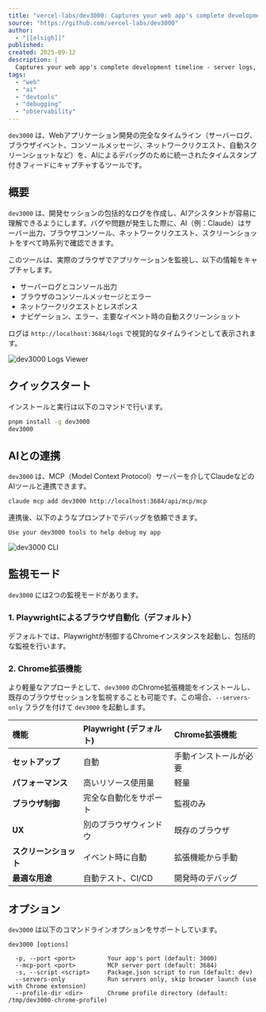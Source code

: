 ```yaml
---
title: "vercel-labs/dev3000: Captures your web app's complete development timeline - server logs, browser events, console messages, network requests, and automatic screenshots - in a unified, timestamped feed for AI debugging."
source: "https://github.com/vercel-labs/dev3000"
author:
  - "[[elsigh]]"
published:
created: 2025-09-12
description: |
  Captures your web app's complete development timeline - server logs, browser events, console messages, network requests, and automatic screenshots - in a unified, timestamped feed for AI debugging.
tags:
  - "web"
  - "ai"
  - "devtools"
  - "debugging"
  - "observability"
---
```


`dev3000` は、Webアプリケーション開発の完全なタイムライン（サーバーログ、ブラウザイベント、コンソールメッセージ、ネットワークリクエスト、自動スクリーンショットなど）を、AIによるデバッグのために統一されたタイムスタンプ付きフィードにキャプチャするツールです。

## 概要

`dev3000` は、開発セッションの包括的なログを作成し、AIアシスタントが容易に理解できるようにします。バグや問題が発生した際に、AI（例：Claude）はサーバー出力、ブラウザコンソール、ネットワークリクエスト、スクリーンショットをすべて時系列で確認できます。

このツールは、実際のブラウザでアプリケーションを監視し、以下の情報をキャプチャします。

* サーバーログとコンソール出力
* ブラウザのコンソールメッセージとエラー
* ネットワークリクエストとレスポンス
* ナビゲーション、エラー、主要なイベント時の自動スクリーンショット

ログは `http://localhost:3684/logs` で視覚的なタイムラインとして表示されます。

![dev3000 Logs Viewer](https://github.com/vercel-labs/dev3000/raw/main/logs.jpg)

## クイックスタート

インストールと実行は以下のコマンドで行います。

```sh
pnpm install -g dev3000
dev3000
```

## AIとの連携

`dev3000` は、MCP（Model Context Protocol）サーバーを介してClaudeなどのAIツールと連携できます。

```sh
claude mcp add dev3000 http://localhost:3684/api/mcp/mcp
```

連携後、以下のようなプロンプトでデバッグを依頼できます。

```
Use your dev3000 tools to help debug my app
```

![dev3000 CLI](https://github.com/vercel-labs/dev3000/raw/main/www/public/cli.gif)

## 監視モード

`dev3000` には2つの監視モードがあります。

### 1. Playwrightによるブラウザ自動化（デフォルト）

デフォルトでは、Playwrightが制御するChromeインスタンスを起動し、包括的な監視を行います。

### 2. Chrome拡張機能

より軽量なアプローチとして、`dev3000` のChrome拡張機能をインストールし、既存のブラウザセッションを監視することも可能です。この場合、`--servers-only` フラグを付けて `dev3000` を起動します。

| 機能 | Playwright (デフォルト) | Chrome拡張機能 |
| :--- | :--- | :--- |
| **セットアップ** | 自動 | 手動インストールが必要 |
| **パフォーマンス** | 高いリソース使用量 | 軽量 |
| **ブラウザ制御** | 完全な自動化をサポート | 監視のみ |
| **UX** | 別のブラウザウィンドウ | 既存のブラウザ |
| **スクリーンショット** | イベント時に自動 | 拡張機能から手動 |
| **最適な用途** | 自動テスト、CI/CD | 開発時のデバッグ |

## オプション

`dev3000` は以下のコマンドラインオプションをサポートしています。

```
dev3000 [options]

  -p, --port <port>         Your app's port (default: 3000)
  --mcp-port <port>         MCP server port (default: 3684)
  -s, --script <script>     Package.json script to run (default: dev)
  --servers-only            Run servers only, skip browser launch (use with Chrome extension)
  --profile-dir <dir>       Chrome profile directory (default: /tmp/dev3000-chrome-profile)
```
